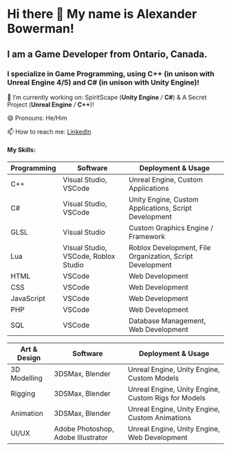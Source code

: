 # Hi there 👋 My name is Alexander Bowerman! 

## I am a Game Developer from Ontario, Canada. 

### I specialize in Game Programming, using C++ (in unison with Unreal Engine 4/5) and C# (in unison with Unity Engine)!

🔭 I’m currently working on: SpiritScape (**Unity Engine** _/_ **C#**) & A Secret Project (**Unreal Engine** _/_ **C++**)!

😄 Pronouns: He/Him

📫 How to reach me: [LinkedIn](https://www.linkedin.com/in/alexander-bowerman)

#### My Skills:

Programming | Software | Deployment & Usage
------------|----------|-------------------
C++ | Visual Studio, VSCode | Unreal Engine, Custom Applications
C# |  Visual Studio, VSCode | Unity Engine, Custom Applications, Script Development
GLSL | Visual Studio | Custom Graphics Engine / Framework
Lua | Visual Studio, VSCode, Roblox Studio | Roblox Development, File Organization, Script Development
HTML | VSCode | Web Development
CSS | VSCode | Web Development
JavaScript | VSCode | Web Development
PHP | VSCode | Web Development
SQL | VSCode | Database Management, Web Development




Art & Design | Software | Deployment & Usage
-------------|----------|-------------------
3D Modelling | 3DSMax, Blender | Unreal Engine, Unity Engine, Custom Models
Rigging | 3DSMax, Blender | Unreal Engine, Unity Engine, Custom Rigs for Models
Animation | 3DSMax, Blender | Unreal Engine, Unity Engine, Custom Animations
UI/UX | Adobe Photoshop, Adobe Illustrator | Unreal Engine, Unity Engine, Web Development


<!--
**XaYaHxen/XaYaHxen** is a ✨ _special_ ✨ repository because its `README.md` (this file) appears on your GitHub profile.

Here are some ideas to get you started:

- 🔭 I’m currently working on ...
- 🌱 I’m currently learning ...
- 👯 I’m looking to collaborate on ...
- 🤔 I’m looking for help with ...
- 💬 Ask me about ...
- 📫 How to reach me: ...
- 😄 Pronouns: ...
- ⚡ Fun fact: ...
-->

